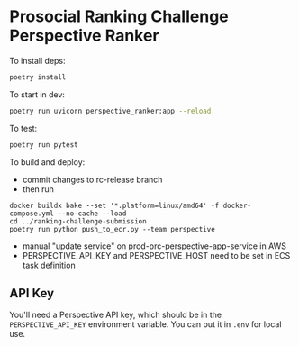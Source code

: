 # Prosocial Ranking Challenge Perspective Ranker

To install deps:
```bash
poetry install
```

To start in dev:    
```bash
poetry run uvicorn perspective_ranker:app --reload
```

To test:
```bash
poetry run pytest
```

To build and deploy:

- commit changes to rc-release branch
- then run
```
docker buildx bake --set '*.platform=linux/amd64' -f docker-compose.yml --no-cache --load
cd ../ranking-challenge-submission
poetry run python push_to_ecr.py --team perspective
```
- manual "update service" on prod-prc-perspective-app-service in AWS
- PERSPECTIVE_API_KEY and PERSPECTIVE_HOST need to be set in ECS task definition

## API Key

You'll need a Perspective API key, which should be in the `PERSPECTIVE_API_KEY` environment variable. You can put it in `.env` for local use.
